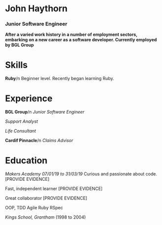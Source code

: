 # John Haythorn
### Junior Software Engineer
**After a varied work history in a number of employment sectors, embarking on a new career as a software developer. Currently employed by BGL Group**

# Skills
**Ruby**/n
Beginner level. Recently began learning Ruby.

# Experience
**BGL Group**/n
*Junior Software Engineer*

*Support Analyst*

*Life Consultant*


**Cardif Pinnacle**/n
*Claims Advisor*

# Education
*Makers Academy 07/01/19 to 31/03/19*
Curious and passionate about code. [PROVIDE EVIDENCE]

Fast, independent learner [PROVIDE EVIDENCE]

Great collaborator [PROVIDE EVIDENCE]

OOP, TDD
Agile
Ruby
RSpec

*Kings School, Grantham* (1998 to 2004)
